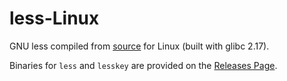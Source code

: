 # less-Linux

GNU less compiled from [source](http://greenwoodsoftware.com/less/) for Linux (built with glibc 2.17).

Binaries for `less` and `lesskey` are provided on the [Releases Page](/../../releases).
